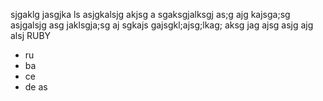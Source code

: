 sjgaklg jasgjka ls
asjgkalsjg akjsg a
sgaksgjalksgj as;g
ajg kajsga;sg
asjgalsjg
asg jaklsgja;sg
aj sgkajs
gajsgkl;ajsg;lkag;
aksg
jag
ajsg asjg
ajg
alsj 
RUBY

* ru
* ba
* ce
* de
as
